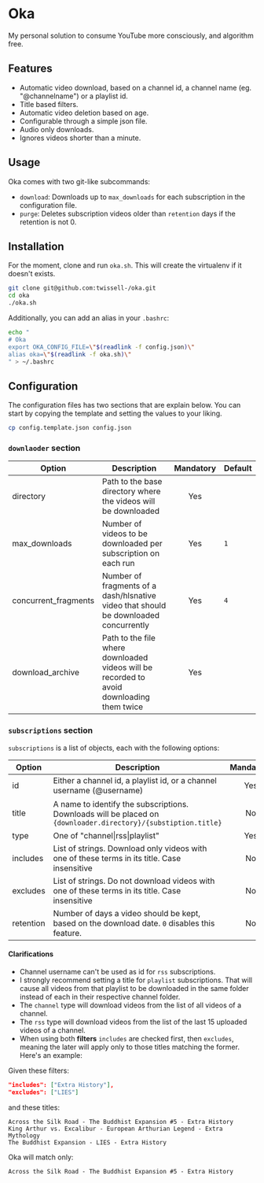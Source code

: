 # Oka

My personal solution to consume YouTube more consciously, and algorithm free.

## Features

- Automatic video download, based on a channel id, a channel name (eg. "@channelname") or a playlist id.
- Title based filters.
- Automatic video deletion based on age.
- Configurable through a simple json file.
- Audio only downloads.
- Ignores videos shorter than a minute.

## Usage

Oka comes with two git-like subcommands:

- `download`: Downloads up to `max_downloads` for each subscription in the configuration file.
- `purge`: Deletes subscription videos older than `retention` days if the retention is not 0.

## Installation

For the moment, clone and run `oka.sh`. This will create the virtualenv if it doesn't exists.

```sh
git clone git@github.com:twissell-/oka.git
cd oka
./oka.sh
```

Additionally, you can add an alias in your `.bashrc`:

```sh
echo "
# Oka
export OKA_CONFIG_FILE=\"$(readlink -f config.json)\"
alias oka=\"$(readlink -f oka.sh)\"
" > ~/.bashrc
```

## Configuration

The configuration files has two sections that are explain below. You can start by copying the template and setting the values to your liking.

```sh
cp config.template.json config.json
```

### `downlaoder` section

| Option               | Description                                                                               | Mandatory | Default |
| -------------------- | ----------------------------------------------------------------------------------------- | :-------: | ------- |
| directory            | Path to the base directory where the videos will be downloaded                            |    Yes    |         |
| max_downloads        | Number of videos to be downloaded per subscription on each run                            |    Yes    | `1`     |
| concurrent_fragments | Number of fragments of a dash/hlsnative video that should be downloaded concurrently      |    Yes    | `4`     |
| download_archive     | Path to the file where downloaded videos will be recorded to avoid downloading them twice |    Yes    |         |

### `subscriptions` section

`subscriptions` is a list of objects, each with the following options:

| Option    | Description                                                                                                    | Mandatory | Default           |
| --------- | -------------------------------------------------------------------------------------------------------------- | :-------: | ----------------- |
| id        | Either a channel id, a playlist id, or a channel username (@username)                                          |    Yes    |                   |
| title     | A name to identify the subscriptions. Downloads will be placed on `{downloader.directory}/{substiption.title}` |    No     | The channels name |
| type      | One of "channel\|rss\|playlist"                                                                                |    Yes    |                   |
| includes  | List of strings. Download only videos with one of these terms in its title. Case insensitive                   |    No     | `[]`              |
| excludes  | List of strings. Do not download videos with one of these terms in its title. Case insensitive                 |    No     | `[]`              |
| retention | Number of days a video should be kept, based on the download date. `0` disables this feature.                  |    No     | `0`               |

#### Clarifications

- Channel username can't be used as id for `rss` subscriptions.
- I strongly recommend setting a title for `playlist` subscriptions. That will cause all videos from that playlist to be downloaded in the same folder instead of each in their respective channel folder.
- The `channel` type will download videos from the list of all videos of a channel.
- The `rss` type will download videos from the list of the last 15 uploaded videos of a channel.
- When using both **filters** `includes` are checked first, then `excludes`, meaning the later will apply only to those titles matching the former. Here's an example:

Given these filters:

```json
"includes": ["Extra History"],
"excludes": ["LIES"]
```

and these titles:

```
Across the Silk Road - The Buddhist Expansion #5 - Extra History
King Arthur vs. Excalibur - European Arthurian Legend - Extra Mythology
The Buddhist Expansion - LIES - Extra History
```

Oka will match only:

```
Across the Silk Road - The Buddhist Expansion #5 - Extra History
```
